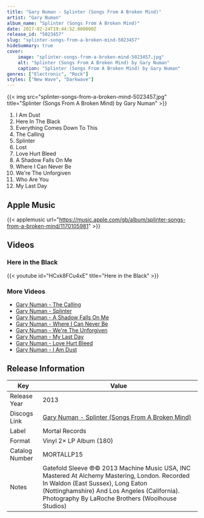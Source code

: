 ```yaml
---
title: "Gary Numan - Splinter (Songs From A Broken Mind)"
artist: "Gary Numan"
album_name: "Splinter (Songs From A Broken Mind)"
date: 2017-02-24T19:44:52.000000Z
release_id: "5023457"
slug: "splinter-songs-from-a-broken-mind-5023457"
hideSummary: true
cover:
    image: "splinter-songs-from-a-broken-mind-5023457.jpg"
    alt: "Splinter (Songs From A Broken Mind) by Gary Numan"
    caption: "Splinter (Songs From A Broken Mind) by Gary Numan"
genres: ["Electronic", "Rock"]
styles: ["New Wave", "Darkwave"]
---
```


{{< img src="splinter-songs-from-a-broken-mind-5023457.jpg" title="Splinter (Songs From A Broken Mind) by Gary Numan" >}}

<!-- section break -->

1. I Am Dust
2. Here In The Black
3. Everything Comes Down To This
4. The Calling
5. Splinter
6. Lost
7. Love Hurt Bleed
8. A Shadow Falls On Me
9. Where I Can Never Be
10. We're The Unforgiven
11. Who Are You
12. My Last Day

<!-- section break -->




## Apple Music
{{< applemusic url="https://music.apple.com/gb/album/splinter-songs-from-a-broken-mind/1170105981" >}}





## Videos
### Here in the Black
{{< youtube id="HCxk8FCu4xE" title="Here in the Black" >}}<br>

### More Videos

- [Gary Numan - The Calling](https://www.youtube.com/watch?v=vvNIOmESiTk)
- [Gary Numan - Splinter](https://www.youtube.com/watch?v=TozL0z4bDwA)
- [Gary Numan - A Shadow Falls On Me](https://www.youtube.com/watch?v=7uXmL81ZVWM)
- [Gary Numan - Where I Can Never Be](https://www.youtube.com/watch?v=ByyC1fQWUc8)
- [Gary Numan - We're The Unforgiven](https://www.youtube.com/watch?v=3Zv04TSYTeY)
- [Gary Numan - My Last Day](https://www.youtube.com/watch?v=uFrldNl6jq8)
- [Gary Numan - Love Hurt Bleed](https://www.youtube.com/watch?v=46kXvXV42Qk)
- [Gary Numan - I Am Dust](https://www.youtube.com/watch?v=iMAz9jofm_4)


## Release Information
|  Key           | Value                                                |
| ---------------| ---------------------------------------------------- |
| Release Year   | 2013                                   |
| Discogs Link   | [Gary Numan - Splinter (Songs From A Broken Mind)](https://www.discogs.com/release/5023457-Gary-Numan-Splinter-Songs-From-A-Broken-Mind) |
| Label          | Mortal Records |
| Format         | Vinyl 2× LP Album (180) |
| Catalog Number | MORTALLP15 |
| Notes | Gatefold Sleeve    ℗© 2013 Machine Music USA, INC    Mastered At Alchemy Mastering, London.    Recorded In Waldon (East Sussex), Long Eaton (Nottinghamshire) And Los Angeles (California).    Photography By LaRoche Brothers (Woolhouse Studios)     |